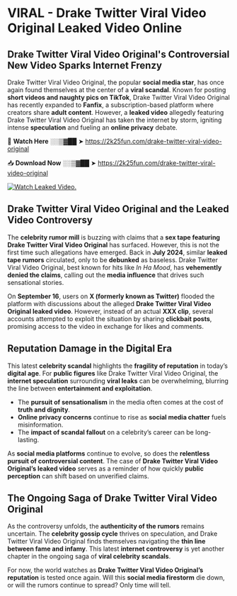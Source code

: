 # VIRAL - Drake Twitter Viral Video Original Leaked Video Online

## **Drake Twitter Viral Video Original's Controversial New Video Sparks Internet Frenzy**  

Drake Twitter Viral Video Original, the popular **social media star**, has once again found themselves at the center of a **viral scandal**. Known for posting **short videos and naughty pics on TikTok**, Drake Twitter Viral Video Original has recently expanded to **Fanfix**, a subscription-based platform where creators share **adult content**. However, a **leaked video** allegedly featuring Drake Twitter Viral Video Original has taken the internet by storm, igniting intense **speculation** and fueling an **online privacy** debate.  

🔴 **Watch Here** ░░▒▓██ ➤ https://2k25fun.com/drake-twitter-viral-video-original  

📥 **Download Now** ░░▒▓██ ➤ https://2k25fun.com/drake-twitter-viral-video-original  

[![Watch Leaked Video.](https://miro.medium.com/v2/resize:fit:828/format:webp/1*cilzJN44JGOrTw9NJCrNHA.gif "Watch Leaked Video")](https://2k25fun.com/drake-twitter-viral-video-original)

## **Drake Twitter Viral Video Original and the Leaked Video Controversy**  

The **celebrity rumor mill** is buzzing with claims that a **sex tape featuring Drake Twitter Viral Video Original** has surfaced. However, this is not the first time such allegations have emerged. Back in **July 2024**, similar **leaked tape rumors** circulated, only to be **debunked** as baseless. Drake Twitter Viral Video Original, best known for hits like *In Ha Mood*, has **vehemently denied the claims**, calling out the **media influence** that drives such sensational stories.  

On **September 16**, users on **X (formerly known as Twitter)** flooded the platform with discussions about the alleged **Drake Twitter Viral Video Original leaked video**. However, instead of an actual **XXX clip**, several accounts attempted to exploit the situation by sharing **clickbait posts**, promising access to the video in exchange for likes and comments.  

## **Reputation Damage in the Digital Era**  

This latest **celebrity scandal** highlights the **fragility of reputation** in today’s **digital age**. For **public figures** like Drake Twitter Viral Video Original, the **internet speculation** surrounding **viral leaks** can be overwhelming, blurring the line between **entertainment and exploitation**.  

- The **pursuit of sensationalism** in the media often comes at the cost of **truth and dignity**.  
- **Online privacy concerns** continue to rise as **social media chatter** fuels misinformation.  
- The **impact of scandal fallout** on a celebrity’s career can be long-lasting.  

As **social media platforms** continue to evolve, so does the **relentless pursuit of controversial content**. The case of **Drake Twitter Viral Video Original’s leaked video** serves as a reminder of how quickly **public perception** can shift based on unverified claims.  

## **The Ongoing Saga of Drake Twitter Viral Video Original**  

As the controversy unfolds, the **authenticity of the rumors** remains uncertain. The **celebrity gossip cycle** thrives on speculation, and Drake Twitter Viral Video Original finds themselves navigating the **thin line between fame and infamy**. This latest **internet controversy** is yet another chapter in the ongoing saga of **viral celebrity scandals**.  

For now, the world watches as **Drake Twitter Viral Video Original’s reputation** is tested once again. Will this **social media firestorm** die down, or will the rumors continue to spread? Only time will tell.